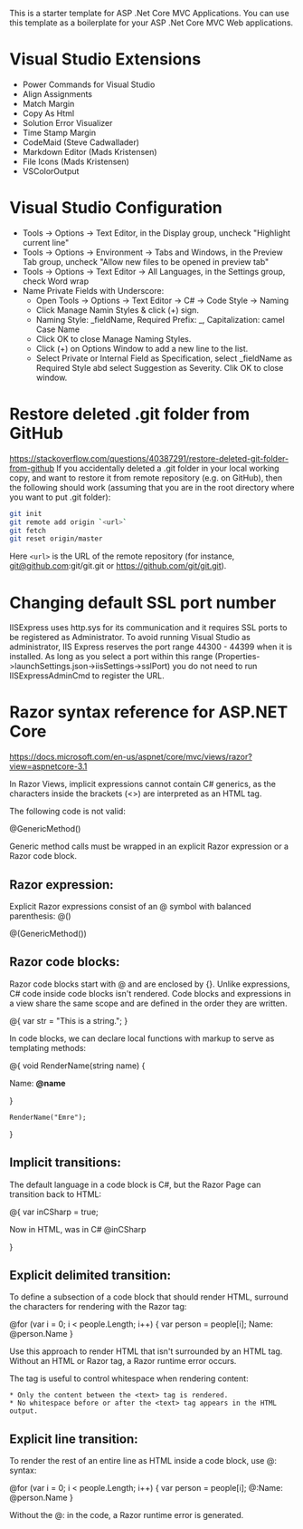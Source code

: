 ﻿This is a starter template for ASP .Net Core MVC Applications. You can use this template as a boilerplate for your ASP .Net Core MVC Web applications.

# Visual Studio Extensions

* Power Commands for Visual Studio
* Align Assignments
* Match Margin
* Copy As Html
* Solution Error Visualizer
* Time Stamp Margin
* CodeMaid (Steve Cadwallader)
* Markdown Editor (Mads Kristensen)
* File Icons (Mads Kristensen)
* VSColorOutput

# Visual Studio Configuration

* Tools -> Options -> Text Editor, in the Display group, uncheck "Highlight current line"
* Tools -> Options -> Environment -> Tabs and Windows, in the Preview Tab group, uncheck "Allow new files to be opened in preview tab"
* Tools -> Options -> Text Editor -> All Languages, in the Settings group, check Word wrap
* Name Private Fields with Underscore: 
  * Open Tools -> Options -> Text Editor -> C# -> Code Style -> Naming
  * Click Manage Namin Styles & click (+) sign.
  * Naming Style: _fieldName, Required Prefix: _, Capitalization: camel Case Name
  * Click OK to close Manage Naming Styles.
  * Click (+) on Options Window to add a new line to the list.
  * Select Private or Internal Field as Specification, select _fieldName as Required Style abd select Suggestion as Severity. Clik OK to close window.

# Restore deleted .git folder from GitHub

https://stackoverflow.com/questions/40387291/restore-deleted-git-folder-from-github
If you accidentally deleted a .git folder in your local working copy, and want to restore it from remote repository (e.g. on GitHub), then the following should work (assuming that you are in the root directory where you want to put .git folder):

``` bash
git init
git remote add origin `<url>`
git fetch
git reset origin/master
```
Here `<url>` is the URL of the remote repository (for instance, git@github.com:git/git.git or https://github.com/git/git.git).

# Changing default SSL port number

IISExpress uses http.sys for its communication and it requires SSL ports to be registered as Administrator.
To avoid running Visual Studio as administrator, IIS Express reserves the port range 44300 - 44399 when it is installed.
As long as you select a port within this range (Properties->launchSettings.json->iisSettings->sslPort) you do not need to 
run IISExpressAdminCmd to register the URL.

# Razor syntax reference for ASP.NET Core

https://docs.microsoft.com/en-us/aspnet/core/mvc/views/razor?view=aspnetcore-3.1

In Razor Views, implicit expressions cannot contain C# generics, as the characters 
inside the brackets (<>) are interpreted as an HTML tag. 
    
The following code is not valid:
    
<p>@GenericMethod<int>()</p>

Generic method calls must be wrapped in an explicit Razor expression or a Razor code block.

    
Razor expression:
-----------------

Explicit Razor expressions consist of an @ symbol with balanced parenthesis: @()

<p>@(GenericMethod<int>())</p>

    
Razor code blocks:
------------------

Razor code blocks start with @ and are enclosed by {}. Unlike expressions, C# code inside code blocks isn't rendered.
Code blocks and expressions in a view share the same scope and are defined in the order they are written.

@{
    var str = "This is a string.";
}

In code blocks, we can declare local functions with markup to serve as templating methods:

@{
    void RenderName(string name)
    {
        <p>Name: <strong>@name</strong></p>
    }

    RenderName("Emre");        
}

    
Implicit transitions:
---------------------

The default language in a code block is C#, but the Razor Page can transition back to HTML:

@{
    var inCSharp = true;
    <p>Now in HTML, was in C# @inCSharp</p>
}

Explicit delimited transition:
------------------------------

To define a subsection of a code block that should render HTML, surround the characters for 
rendering with the Razor <text> tag:

@for (var i = 0; i < people.Length; i++)
{
    var person = people[i];
    <text>Name: @person.Name</text>
}

Use this approach to render HTML that isn't surrounded by an HTML tag. Without an HTML or 
Razor tag, a Razor runtime error occurs.

The <text> tag is useful to control whitespace when rendering content:

    * Only the content between the <text> tag is rendered.
    * No whitespace before or after the <text> tag appears in the HTML output.

Explicit line transition:
-------------------------

To render the rest of an entire line as HTML inside a code block, use @: syntax:

@for (var i = 0; i < people.Length; i++)
{
    var person = people[i];
    @:Name: @person.Name
}

Without the @: in the code, a Razor runtime error is generated.
